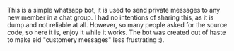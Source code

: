 
This is a simple whatsapp bot, it is used to send private messages to any new member in a chat group. I had no intentions of sharing this, as it is dump and not reliable at all. However, so many people asked for the source code, so here it is, enjoy it while it works. The bot was created out of haste to make eid "customery messages" less frustrating :).
